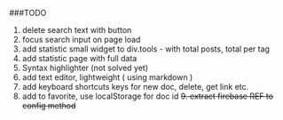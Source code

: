 ###TODO

1. delete search text with button
2. focus search input on page load
3. add statistic small widget to div.tools - with total posts, total per tag
4. add statistic page with full data
5. Syntax highlighter (not solved yet)
6. add text editor, lightweight ( using markdown )
7. add keyboard shortcuts keys for new doc, delete, get link etc.
8. add to favorite, use localStorage for doc id
~~9. extract firebase REF to config method~~
